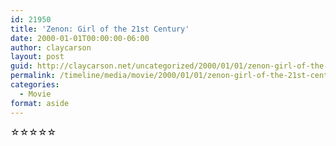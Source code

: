 ```yaml
---
id: 21950
title: 'Zenon: Girl of the 21st Century'
date: 2000-01-01T00:00:00-06:00
author: claycarson
layout: post
guid: http://claycarson.net/uncategorized/2000/01/01/zenon-girl-of-the-21st-century/
permalink: /timeline/media/movie/2000/01/01/zenon-girl-of-the-21st-century/
categories:
  - Movie
format: aside
---
```

<div class="media-details"></div>

<div class="media-creator"></div>

<div class="media-rating">☆☆☆☆☆</div>